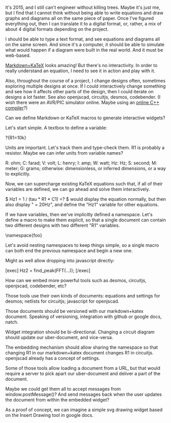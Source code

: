 It's 2015, and I still can't engineer without killing trees. Maybe it's just me, but I find that I cannot think without being able to write equations and draw graphs and diagrams all on the same piece of paper. Once I've figured everything out, then I can translate it to a digital format, or, rather, a mix of about 4 digital formats depending on the project.

I should be able to type a text format, and see equations and diagrams all on the same screen. And since it's a computer, it should be able to simulate what would happen if a diagram were built in the real world. And it must be web-based.

[Markdown+KaTeX](https://github.com/abejfehr/markdown-preview-katex) looks amazing!
But there's no interactivity. In order to really understand an equation, I need to see it in action and play with it.

Also, throughout the course of a project, I change designs often, sometimes exploring multiple designs at once. If I could interactively change something and see how it affects other parts of the design, then I could iterate on designs a lot faster.
See also openjscad, circuitjs, desmos, codebender. (I wish there were an AVR/PIC simulator online. Maybe using an [online C++ compiler](tutorialspoint.com/compile_cpp_online.php)?)

Can we define Markdown or KaTeX macros to generate interactive widgets?

Let's start simple. A textbox to define a variable:

\?{R1=10k}

Units are important. Let's track them and type-check them. R1 is probably a resistor. Maybe we can infer units from variable names?

R: ohm;
C: farad;
V: volt;
L: henry;
I: amp;
W: watt;
Hz: Hz;
S: second;
M: meter;
G: grams;
otherwise: dimensionless, or inferred dimensions, or a way to explicitly.

Now, we can supercharge existing KaTeX equations such that, if all of their variables are defined, we can go ahead and solve them interactively.

$ Hz1 = 1 / (tau * R1 * C1) \=? $ would display the equation normally, but then also display " = 20Hz", and define the "Hz1" variable for other equations.

If we have variables, then we've implicitly defined a namespace. Let's define a macro to make them explicit, so that a single document can contain two different designs with two different "R1" variables.

\namespace{foo}

Let's avoid nesting namespaces to keep things simple, so a single macro can both end the previous namespace and begin a new one.

Might as well allow dropping into javascript directly:

[exec]
Hz2 = find_peak(FFT(...));
[/exec]

How can we embed more powerful tools such as desmos, circuitjs, openjscad, codebender, etc?

Those tools use their own kinds of documents: equations and settings for desmos; netlists for circuitjs; javascript for openjscad.

Those documents should be versioned with our markdown+katex document. Speaking of versioning, integration with github or google docs, natch.

Widget integration should be bi-directional. Changing a circuit diagram should update our uber-document, and vice-versa.

The embedding mechanism should allow sharing the namespace so that changing R1 in our markdown+katex document changes R1 in circuitjs. openjscad already has a concept of settings.

Some of those tools allow loading a document from a URL, but that would require a server to pick apart our uber-document and deliver a part of the document.

Maybe we could get them all to accept messages from window.postMessage()? And send messages back when the user updates the document from within the embedded widget?

As a proof of concept, we can imagine a simple svg drawing widget based on the Insert Drawing tool in google docs.
